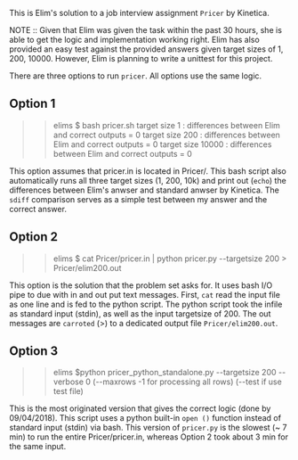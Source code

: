 This is Elim's solution to a job interview
assignment `Pricer` by Kinetica.

NOTE :: Given that Elim was given the task
within the past 30 hours, she is able to get
the logic and implementation working right.
Elim has also provided an easy test against
the provided answers given target sizes of 1,
200, 10000. However, Elim is planning to
write a unittest for this project. 

There are three options to run `pricer`. All
options use the same logic.

Option 1
--------

>> elims $ bash pricer.sh
target size 1 : differences between Elim and correct outputs = 0
target size 200 : differences between Elim and correct outputs = 0
target size 10000 : differences between Elim and correct outputs = 0

This option assumes that pricer.in is located in
Pricer/. This bash script also automatically runs
all three target sizes (1, 200, 10k) and print out
(`echo`) the differences between Elim's anwser and
standard anwser by Kinetica. The `sdiff` comparison
serves as a simple test between my answer and the
correct answer.

Option 2
--------

>> elims $ cat Pricer/pricer.in  | python pricer.py --targetsize 200 > Pricer/elim200.out

This option is the solution that the problem set
asks for. It uses bash I/O pipe to due with in and
out put text messages. First, `cat` read the input
file as one line and is fed to the python script.
The python script took the infile as standard input
(stdin), as well as the input targetsize of 200. The
out messages are `carroted` (>) to a dedicated output
file `Pricer/elim200.out`.

Option 3
--------

>> elims $python pricer_python_standalone.py --targetsize 200 --verbose 0
                                            (--maxrows -1 for processing all rows)
                                            (--test if use test file)

This is the most originated version that gives
the correct logic (done by 09/04/2018). This
script uses a python built-in `open ()` function
instead of standard input (stdin) via bash. This
version of `pricer.py` is the slowest (~ 7 min)
to run the entire Pricer/pricer.in, whereas
Option 2 took about 3 min for the same input.
